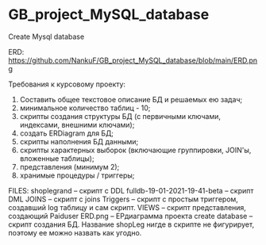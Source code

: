 # GB_project_MySQL_database
Create Mysql database

ERD: https://github.com/NankuF/GB_project_MySQL_database/blob/main/ERD.png

Требования к курсовому проекту:
1.	Составить общее текстовое описание БД и решаемых ею задач;
2.	минимальное количество таблиц - 10;
3.	скрипты создания структуры БД (с первичными ключами, индексами, внешними ключами);
4.	создать ERDiagram для БД;
5.	скрипты наполнения БД данными;
6.	скрипты характерных выборок (включающие группировки, JOIN'ы, вложенные таблицы);
7.	представления (минимум 2);
8.	хранимые процедуры / триггеры;

FILES:
shoplegrand – скрипт с DDL
fulldb-19-01-2021-19-41-beta – скрипт DML
JOINS – скрипт с joins
Triggers – скрипт с простым триггером, cоздавший log таблицу и сам скрипт.
VIEWS – скрипт представления, создающий Paiduser
ERD.png – ЕРдиаграмма проекта
сreate database – скрипт создания БД. Название shopLeg нигде в скрипте не фигурирует, поэтому ее можно назвать как угодно.
